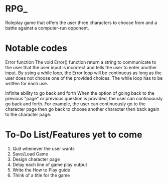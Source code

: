 # RPG_
Roleplay game that offers the user three characters to choose from and a battle against a computer-run opponent.

# Notable codes

Error function
The void Error() function return a string to communicate to the user that the user input is incorrect and tells the user to enter another input.
By using a while loop, the Error loop will be continuous as long as the user does not choose one of the provided choices. The while loop has to 
be written for each use.

Infinite ability to go back and forth
When the option of going back to the previous "page" or previous question is provided, the user can continuously go back and forth. 
For example, the user can continuously go to the character page then go back to choose another character then back again to the character page.

# To-Do List/Features yet to come
  1. Quit whenever the user wants
  2. Save/Load Game
  3. Design character page
  4. Delay each line of game play output
  5. Write the How to Play guide
  6. Think of a title for the game
